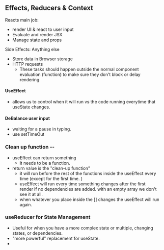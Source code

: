 ## Effects, Reducers & Context

Reacts main job:
- render UI & react to user input
- Evaluate and render JSX
- Manage state and props

Side Effects: Anything else 
- Store data in Browser storage
- HTTP requests
  - These tasks should happen outside the normal component evaluation (function) to make sure they don't block or delay rendering 

#### UseEffect
- allows us to control when it will run vs the code running everytime that useState changes. 

#### DeBalance user input 
- waiting for a pause in typing. 
- use setTimeOut 
### Clean up function -- 
- useEffect can return something 
  - it needs to be a function. 
- return value is the "clean-up function"
  - it will run before the rest of the functions inside the useEffect every time (except for the first time. )
  -   useEffect will run every time something changes after the first render if no dependencies are added. with an empty array we don't see it at all. 
  - when whatever you place inside the [] changes the useEffect will run again.
  

### useReducer for State Management

- Useful for when you have a more complex state or multiple, changing states, or dependencies. 
- "more powerful" replacement for useState.
- 